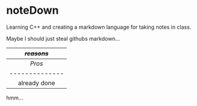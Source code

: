 noteDown
========

Learning C++ and creating a markdown language for taking notes in class.

Maybe I should just steal githubs markdown...

| ~~_reasons_~~                   |
|:-------------------------------:|
|_Pros_        |_Cons_            |
|--------------|------------------|
|already done|Won't learn anything|


hmm...
